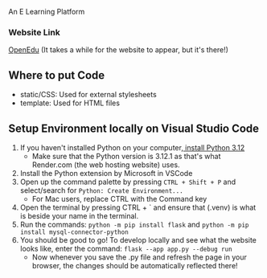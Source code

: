 An E Learning Platform

### Website Link
[OpenEdu](https://openedu-2q8f.onrender.com) (It takes a while for the website to appear, but it's there!)

## Where to put Code

- static/CSS: Used for external stylesheets
- template: Used for HTML files

## Setup Environment locally on Visual Studio Code

1. If you haven't installed Python on your computer,[ install Python 3.12](https://www.python.org/downloads/)
   - Make sure that the Python version is 3.12.1 as that's what Render.com (the web hosting website) uses.
2. Install the Python extension by Microsoft in VSCode
3. Open up the command palette by pressing `CTRL + Shift + P` and select/search for `Python: Create Environment...`
    - For Mac users, replace CTRL with the Command key
4. Open the terminal by pressing CTRL + ` and ensure that (.venv) is what is beside your name in the terminal.
5. Run the commands: `python -m pip install flask` and `python -m pip install mysql-connector-python`
6. You should be good to go! To develop locally and see what the website looks like, enter the command: `flask --app app.py --debug run`
    - Now whenever you save the .py file and refresh the page in your browser, the changes should be automatically reflected there!
